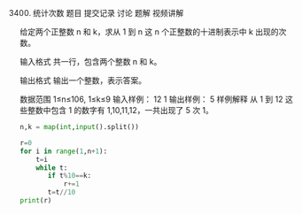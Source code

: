 3400. 统计次数
   题目
   提交记录
   讨论
   题解
   视频讲解

给定两个正整数 n 和 k，求从 1 到 n 这 n 个正整数的十进制表示中 k 出现的次数。

输入格式
共一行，包含两个整数 n 和 k。

输出格式
输出一个整数，表示答案。

数据范围
1≤n≤106,
1≤k≤9
输入样例：
12 1
输出样例：
5
样例解释
从 1 到 12 这些整数中包含 1 的数字有 1,10,11,12，一共出现了 5 次 1。

```py
n,k = map(int,input().split())

r=0
for i in range(1,n+1):
    t=i
    while t:
       if t%10==k:
           r+=1
       t=t//10
print(r) 
